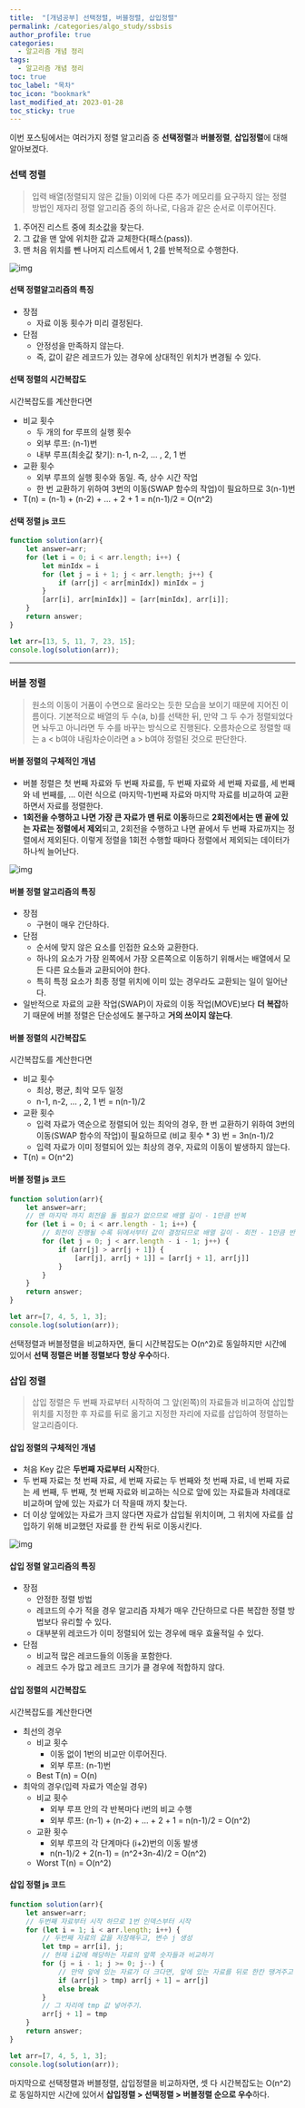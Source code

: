 ```yaml
---
title:  "[개념공부] 선택정렬, 버블정렬, 삽입정렬"
permalink: /categories/algo_study/ssbsis
author_profile: true
categories:
  - 알고리즘 개념 정리
tags:
  - 알고리즘 개념 정리
toc: true
toc_label: "목차"
toc_icon: "bookmark"
last_modified_at: 2023-01-28
toc_sticky: true
---
```


 이번 포스팅에서는 여러가지 정렬 알고리즘 중 **선택정렬**과 **버블정렬**, **삽입정렬**에 대해 알아보겠다.



### 선택 정렬

> 입력 배열(정렬되지 않은 값들) 이외에 다른 추가 메모리를 요구하지 않는 정렬 방법인 제자리 정렬 알고리즘 중의 하나로, 다음과 같은 순서로 이루어진다.

1. 주어진 리스트 중에 최소값을 찾는다.
2. 그 값을 맨 앞에 위치한 값과 교체한다(패스(pass)).
3. 맨 처음 위치를 뺀 나머지 리스트에서 1, 2를 반복적으로 수행한다.

![img](../../assets/images/selection-sort.png)



#### 선택 정렬알고리즘의 특징

- 장점
  - 자료 이동 횟수가 미리 결정된다.
- 단점
  - 안정성을 만족하지 않는다.
  - 즉, 값이 같은 레코드가 있는 경우에 상대적인 위치가 변경될 수 있다.



#### 선택 정렬의 시간복잡도

시간복잡도를 계산한다면

- 비교 횟수
  - 두 개의 for 루프의 실행 횟수
  - 외부 루프: (n-1)번
  - 내부 루프(최솟값 찾기): n-1, n-2, … , 2, 1 번
- 교환 횟수
  - 외부 루프의 실행 횟수와 동일. 즉, 상수 시간 작업
  - 한 번 교환하기 위하여 3번의 이동(SWAP 함수의 작업)이 필요하므로 3(n-1)번
- T(n) = (n-1) + (n-2) + … + 2 + 1 = n(n-1)/2 = O(n^2)



#### 선택 정렬 js 코드

```js
function solution(arr){
    let answer=arr;
    for (let i = 0; i < arr.length; i++) {
        let minIdx = i
        for (let j = i + 1; j < arr.length; j++) {
            if (arr[j] < arr[minIdx]) minIdx = j
        }
        [arr[i], arr[minIdx]] = [arr[minIdx], arr[i]];
    }
    return answer;
}

let arr=[13, 5, 11, 7, 23, 15];
console.log(solution(arr));
```

----



### 버블 정렬

>  원소의 이동이 거품이 수면으로 올라오는 듯한 모습을 보이기 때문에 지어진 이름이다. 기본적으로 배열의 두 수(a, b)를 선택한 뒤, 만약 그 두 수가 정렬되었다면 놔두고 아니라면 두 수를 바꾸는 방식으로 진행된다. 오름차순으로 정렬할 때는 a <  b여야  내림차순이라면 a > b여야 정렬된 것으로 판단한다.



#### 버블 정렬의 구체적인 개념

- 버블 정렬은 첫 번째 자료와 두 번째 자료를, 두 번째 자료와 세 번째 자료를, 세 번째와 네 번째를, … 이런 식으로 (마지막-1)번째 자료와 마지막 자료를 비교하여 교환하면서 자료를 정렬한다.
- **1회전을 수행하고 나면 가장 큰 자료가 맨 뒤로 이동**하므로 **2회전에서는 맨 끝에 있는 자료는 정렬에서 제외**되고, 2회전을 수행하고 나면 끝에서 두 번째 자료까지는 정렬에서 제외된다. 이렇게 정렬을 1회전 수행할 때마다 정렬에서 제외되는 데이터가 하나씩 늘어난다.

![img](../../assets/images/bubble-sort.png)



#### 버블 정렬 알고리즘의 특징

- 장점
  - 구현이 매우 간단하다.
- 단점
  - 순서에 맞지 않은 요소를 인접한 요소와 교환한다.
  - 하나의 요소가 가장 왼쪽에서 가장 오른쪽으로 이동하기 위해서는 배열에서 모든 다른 요소들과 교환되어야 한다.
  - 특히 특정 요소가 최종 정렬 위치에 이미 있는 경우라도 교환되는 일이 일어난다.
- 일반적으로 자료의 교환 작업(SWAP)이 자료의 이동 작업(MOVE)보다 **더 복잡**하기 때문에 버블 정렬은 단순성에도 불구하고 **거의 쓰이지 않는다**.



#### 버블 정렬의 시간복잡도

시간복잡도를 계산한다면

- 비교 횟수
  - 최상, 평균, 최악 모두 일정
  - n-1, n-2, … , 2, 1 번 = n(n-1)/2
- 교환 횟수
  - 입력 자료가 역순으로 정렬되어 있는 최악의 경우, 한 번 교환하기 위하여 3번의 이동(SWAP 함수의 작업)이 필요하므로 (비교 횟수 * 3) 번 = 3n(n-1)/2
  - 입력 자료가 이미 정렬되어 있는 최상의 경우, 자료의 이동이 발생하지 않는다.
- T(n) = O(n^2)

#### 버블 정렬 js 코드

```js
function solution(arr){
    let answer=arr;
    // 맨 마지막 까지 회전을 돌 필요가 없으므로 배열 길이 - 1만큼 반복
    for (let i = 0; i < arr.length - 1; i++) {
        // 회전이 진행될 수록 뒤에서부터 값이 결정되므로 배열 길이 - 회전 - 1만큼 반복
        for (let j = 0; j < arr.length - i - 1; j++) {
            if (arr[j] > arr[j + 1]) {
                [arr[j], arr[j + 1]] = [arr[j + 1], arr[j]]
            }
        }
    }
    return answer;
}

let arr=[7, 4, 5, 1, 3];
console.log(solution(arr));
```



선택정렬과 버블정렬을 비교하자면, 둘디 시간복잡도는 O(n^2)로 동일하지만 시간에 있어서 **선택 정렬은 버블 정렬보다 항상 우수**하다.



### 삽입 정렬

>  삽입 정렬은 두 번째 자료부터 시작하여 그 앞(왼쪽)의 자료들과 비교하여 삽입할 위치를 지정한 후 자료를 뒤로 옮기고 지정한 자리에 자료를 삽입하여 정렬하는 알고리즘이다.



#### 삽입 정렬의 구체적인 개념

- 처음 Key 값은 **두번째 자료부터 시작**한다.
- 두 번째 자료는 첫 번째 자료, 세 번째 자료는 두 번째와 첫 번째 자료, 네 번째 자료는 세 번째, 두 번째, 첫 번째 자료와 비교하는 식으로 앞에 있는 자료들과 차례대로 비교하며 앞에 있는 자료가 더 작을때 까지 찾는다.
- 더 이상 앞에있는 자료가 크지 않다면 자료가 삽입될 위치이며, 그 위치에 자료를 삽입하기 위해 비교했던 자료를 한 칸씩 뒤로 이동시킨다.

![img](../../assets/images/insertion-sort.png)



#### 삽입 정렬 알고리즘의 특징

- 장점
  - 안정한 정렬 방법
  - 레코드의 수가 적을 경우 알고리즘 자체가 매우 간단하므로 다른 복잡한 정렬 방법보다 유리할 수 있다.
  - 대부분위 레코드가 이미 정렬되어 있는 경우에 매우 효율적일 수 있다.
- 단점
  - 비교적 많은 레코드들의 이동을 포함한다.
  - 레코드 수가 많고 레코드 크기가 클 경우에 적합하지 않다.



#### 삽입 정렬의 시간복잡도

시간복잡도를 계산한다면

- 최선의 경우
  - 비교 횟수
    - 이동 없이 1번의 비교만 이루어진다.
    - 외부 루프: (n-1)번
  - Best T(n) = O(n)
- 최악의 경우(입력 자료가 역순일 경우)
  - 비교 횟수
    - 외부 루프 안의 각 반복마다 i번의 비교 수행
    - 외부 루프: (n-1) + (n-2) + … + 2 + 1 = n(n-1)/2 = O(n^2)
  - 교환 횟수
    - 외부 루프의 각 단계마다 (i+2)번의 이동 발생
    - n(n-1)/2 + 2(n-1) = (n^2+3n-4)/2 = O(n^2)
  - Worst T(n) = O(n^2)

#### 삽입 정렬 js 코드

```js
function solution(arr){
    let answer=arr;
    // 두번째 자료부터 시작 하므로 1번 인덱스부터 시작
    for (let i = 1; i < arr.length; i++) {
        // 두번째 자료의 값을 저장해두고, 변수 j 생성
        let tmp = arr[i], j;
        // 현재 i값에 해당하는 자료의 앞쪽 숫자들과 비교하기
        for (j = i - 1; j >= 0; j--) {
            // 만약 앞에 있는 자료가 더 크다면, 앞에 있는 자료를 뒤로 한칸 땡겨주고
            if (arr[j] > tmp) arr[j + 1] = arr[j]
            else break
        }
        // 그 자리에 tmp 값 넣어주기.
        arr[j + 1] = tmp
    }
    return answer;
}

let arr=[7, 4, 5, 1, 3];
console.log(solution(arr));
```



마지막으로 선택정렬과 버블정렬, 삽입정렬을 비교하자면, 셋 다 시간복잡도는 O(n^2)로 동일하지만 시간에 있어서 **삽입정렬 > 선택정렬 > 버블정렬 순으로 우수**하다.
